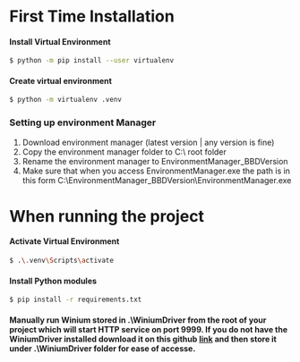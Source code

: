 # First Time Installation
#### Install Virtual Environment
```bash
$ python -m pip install --user virtualenv
```
#### Create virtual environment
```bash
$ python -m virtualenv .venv
``` 
### Setting up environment Manager
1. Download environment manager (latest version | any version is fine)
2. Copy the environment manager folder to C:\ root folder
3. Rename the environment manager to EnvironmentManager_BBDVersion
4. Make sure that when you access EnvironmentManager.exe the path is in this form C:\EnvironmentManager_BBDVersion\EnvironmentManager.exe
# When running the project
#### Activate Virtual Environment
```bash
$ .\.venv\Scripts\activate
```
#### Install Python modules
```bash
$ pip install -r requirements.txt
```
#### Manually run Winium stored in .\WiniumDriver from the root of your project which will start HTTP service on port 9999. If you do not have the WiniumDriver installed download it on this github [link](https://github.com/2gis/Winium.Desktop/releases) and then store it under .\WiniumDriver folder for ease of accesse.

